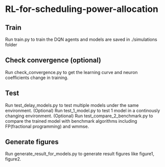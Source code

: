 # RL-for-scheduling-power-allocation

## Train
Run train.py to train the DQN agents and models are saved in ./simulations folder
## Check convergence (optional)
Run check_convergence.py to get the learning curve and neuron coefficients change in training.
## Test
Run test_delay_models.py to test multiple models under the same environment. (Optional)
Run test_1_model.py to test 1 model in a continously changing environment. (Optional)
Run test_compare_2_benchmark.py to compare the trained model with benchmark algorithms including FP(fractional programming) and wmmse.
## Generate figures
Run generate_result_for_models.py to generate result figures like figure1, figure2.

